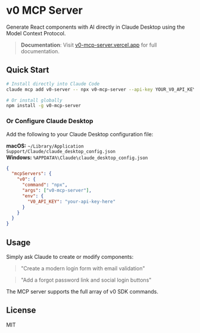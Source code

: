 # v0 MCP Server

Generate React components with AI directly in Claude Desktop using the Model Context Protocol.

> **Documentation**: Visit [v0-mcp-server.vercel.app](https://v0-mcp-server.vercel.app) for full documentation.

## Quick Start

```bash
# Install directly into Claude Code
claude mcp add v0-server -- npx v0-mcp-server --api-key YOUR_V0_API_KEY

# Or install globally
npm install -g v0-mcp-server
```

### Or Configure Claude Desktop

Add the following to your Claude Desktop configuration file:

**macOS:** `~/Library/Application Support/Claude/claude_desktop_config.json`  
**Windows:** `%APPDATA%\Claude\claude_desktop_config.json`

```json
{
  "mcpServers": {
    "v0": {
      "command": "npx",
      "args": ["v0-mcp-server"],
      "env": {
        "V0_API_KEY": "your-api-key-here"
      }
    }
  }
}
```

## Usage

Simply ask Claude to create or modify components:

> "Create a modern login form with email validation"

> "Add a forgot password link and social login buttons"

The MCP server supports the full array of v0 SDK commands.

## License

MIT
